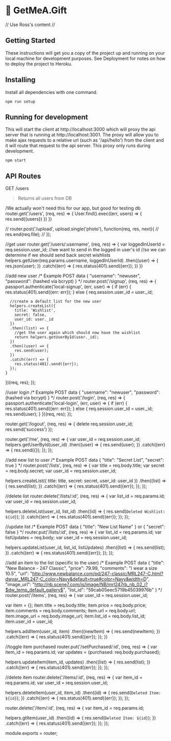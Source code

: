 # 🎁 GetMeA.Gift

// Use Ross's content //

## Getting Started

These instructions will get you a copy of the project up and running on your local machine for development purposes. See Deployment for notes on how to deploy the project to Heroku.

## Installing

Install all dependencies with one command.
```
npm run setup
```

## Running for development

This will start the client at http://localhost:3000 which will proxy the api server that is running at http://localhost:3001. The proxy will allow you to make ajax requests to a relative url (such as '/api/hello') from the client and it will route that request to the api server. This proxy only runs during development.
```
npm start
```

## API Routes

GET /users
> Returns all users from DB

/We actually won't need this for our app, but good for testing db
router.get('/users', (req, res) => {
  User.find().exec((err, users) => {
    res.send({users})
  })
})

// router.post('/upload', upload.single('photo'), function(req, res, next){
//   res.end(req.file);
// });

//get user
router.get('/users/:username', (req, res) => {
  var loggedInUserId = req.session.user_id;
  //we want to send in the logged in user's id
  //so we can determine if we should send back secret wishlists
  helpers.getUser(req.params.username, loggedInUserId)
  .then((user) => {
    res.json(user);
  })
  .catch((err) => {
    res.status(401).send({err});
  })
})

//add new user
/* Example POST data
{
	"username": "newuser",
	"password": (hashed via bcrypt)
}
*/
router.post('/signup', (req, res) => {
  passport.authenticate('local-signup', (err, user) => {
    if (err) {
      res.status(401).send({err: err});
    } else {
      req.session.user_id = user._id;

      //create a default list for the new user
      helpers.createList({
        title: 'Wishlist',
        secret: false,
        user_id: user._id
      })
      .then((list) => {
        //get the user again which should now have the wishlist
        return helpers.getUserById(user._id);
      })
      .then((user) => {
        res.send(user);
      })
      .catch((err) => {
        res.status(401).send({err});
      });
    }
  })(req, res);
});

//user login
/* Example POST data
{
	"username": "newuser",
	"password": (hashed via bcrypt)
}
*/
router.post('/login', (req, res) => {
  passport.authenticate('local-login', (err, user) => {
    if (err) {
      res.status(401).send({err: err});
    } else {
      req.session.user_id = user._id;
      res.send(user);
    }
  })(req, res);
});


router.get('/logout', (req, res) => {
  delete req.session.user_id;
  res.send('success')
});

router.get('/me', (req, res) => {
  var user_id = req.session.user_id;
  helpers.getUserById(user_id)
  .then((user) => {
    res.send(user);
  })
  .catch((err) => {
    res.send({});
  });
});

//add new list to user
/* Example POST data
{
	"title": "Secret List",
	"secret": true
}
*/
router.post('/lists', (req, res) => {
  var title = req.body.title;
  var secret = req.body.secret;
  var user_id = req.session.user_id;

  helpers.createList({
    title: title,
    secret: secret,
    user_id: user_id
  })
  .then((list) => {
    res.send(list);
  })
  .catch((err) => {
    res.status(401).send({err});
  });
});


//delete list
router.delete('/lists/:id', (req, res) => {
  var list_id = req.params.id;
  var user_id = req.session.user_id;

  helpers.deleteList(user_id, list_id)
  .then((id) => {
    res.send(`Deleted Wishlist: ${id}`);
  })
  .catch((err) => {
    res.status(401).send({err});
  });
});


//update list
/* Example POST data
{
	"title": "New List Name"
}
or
{
	"secret": false
}
*/
router.put('/lists/:id', (req, res) => {
  var list_id = req.params.id;
  var listUpdates = req.body;
  var user_id = req.session.user_id;

  helpers.updateList(user_id, list_id, listUpdates)
  .then((list) => {
    res.send(list);
  })
  .catch((err) => {
    res.status(401).send({err});
  });
});


//add an item to the list (specific to the user)
/* Example POST data
{
	"title": "New Balance - 247 Classic",
  "price": 79.99,
  "comments": "I wear a size 10.5",
  "url": "http://www.newbalance.com/pd/247-classic/MRL247-C.html?dwvar_MRL247-C_color=Navy&default=true#color=Navy&width=D",
  "image_url": "http://nb.scene7.com/is/image/NB/mrl247rb_nb_02_i?$dw_temp_default_gallery$",
  "list_id": "59cab05eec5719b45039976b"
}
*/
router.post('/items', (req, res) => {
  var user_id = req.session.user_id;

  var item = {};
  item.title = req.body.title;
  item.price = req.body.price;
  item.comments = req.body.comments;
  item.url = req.body.url;
  item.image_url = req.body.image_url;
  item.list_id = req.body.list_id;
  item.user_id = user_id;

  helpers.addItem(user_id, item)
  .then((newItem) => {
    res.send(newItem);
  })
  .catch((err) => {
    res.status(401).send({err});
  });
})

//toggle item purchased
router.put('/setPurchased/:id', (req, res) => {
  var item_id = req.params.id;
  var updates = {purchased: req.body.purchased};

  helpers.updateItem(item_id, updates)
  .then((list) => {
    res.send(list);
  })
  .catch((err) => {
    res.status(401).send({err});
  });
});

//delete item
router.delete('/items/:id', (req, res) => {
  var item_id = req.params.id;
  var user_id = req.session.user_id;

  helpers.deleteItem(user_id, item_id)
  .then((id) => {
    res.send(`Deleted Item: ${id}`);
  })
  .catch((err) => {
    res.status(401).send({err});
  });
});

router.delete('/item/:id', (req, res) => {
  var item_id = req.params.id;

  helpers.gtItem(user_id)
  .then((id) => {
    res.send(`Deleted Item: ${id}`);
  })
  .catch((err) => {
    res.status(401).send({err});
  });
});


module.exports = router;
